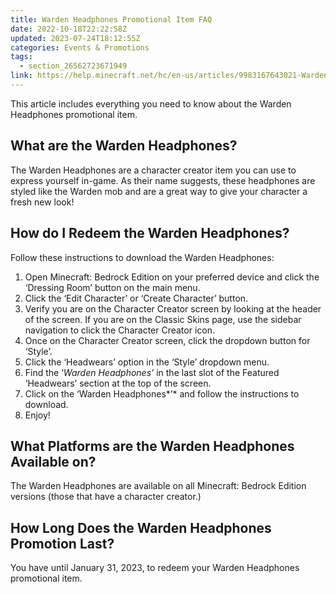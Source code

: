 ```yaml
---
title: Warden Headphones Promotional Item FAQ
date: 2022-10-18T22:22:58Z
updated: 2023-07-24T18:12:55Z
categories: Events & Promotions
tags:
  - section_26562723671949
link: https://help.minecraft.net/hc/en-us/articles/9983167643021-Warden-Headphones-Promotional-Item-FAQ
---
```


This article includes everything you need to know about the Warden Headphones promotional item.

## What are the Warden Headphones?

The Warden Headphones are a character creator item you can use to express yourself in-game. As their name suggests, these headphones are styled like the Warden mob and are a great way to give your character a fresh new look!

## How do I Redeem the Warden Headphones?

Follow these instructions to download the Warden Headphones:

1.  Open Minecraft: Bedrock Edition on your preferred device and click the ‘Dressing Room’ button on the main menu.
2.  Click the ‘Edit Character’ or ‘Create Character’ button.
3.  Verify you are on the Character Creator screen by looking at the header of the screen. If you are on the Classic Skins page, use the sidebar navigation to click the Character Creator icon.
4.  Once on the Character Creator screen, click the dropdown button for ‘Style’.
5.  Click the ‘Headwears’ option in the ‘Style’ dropdown menu.
6.  Find the ‘*Warden Headphones’* in the last slot of the Featured ‘Headwears’ section at the top of the screen.
7.  Click on the ‘Warden Headphones*’* and follow the instructions to download.
8.  Enjoy!

## What Platforms are the Warden Headphones Available on?

The Warden Headphones are available on all Minecraft: Bedrock Edition versions (those that have a character creator.)

## How Long Does the Warden Headphones Promotion Last?

You have until January 31, 2023, to redeem your Warden Headphones promotional item.

